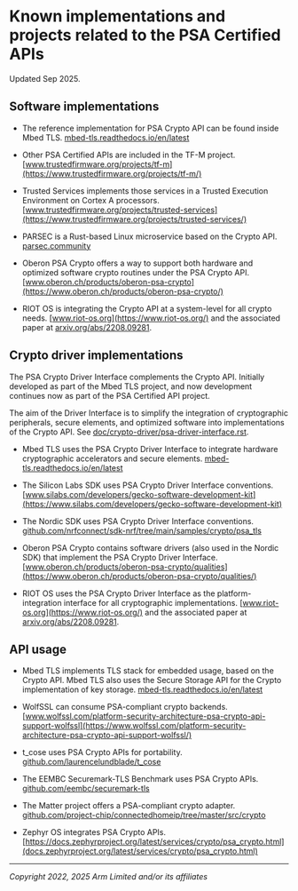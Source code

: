 <!--
SPDX-FileCopyrightText: Copyright 2022, 2025 Arm Limited and/or its affiliates <open-source-office@arm.com>
SPDX-License-Identifier: CC-BY-SA-4.0
-->

# Known implementations and projects related to the PSA Certified APIs

Updated Sep 2025.

## Software implementations

- The reference implementation for PSA Crypto API can be found inside Mbed TLS.
  [mbed-tls.readthedocs.io/en/latest](https://mbed-tls.readthedocs.io/en/latest/)

- Other PSA Certified APIs are included in the TF-M project.
  [www.trustedfirmware.org/projects/tf-m](https://www.trustedfirmware.org/projects/tf-m/)

- Trusted Services implements those services in a Trusted Execution Environment on Cortex A processors.
  [www.trustedfirmware.org/projects/trusted-services](https://www.trustedfirmware.org/projects/trusted-services/)

- PARSEC is a Rust-based Linux microservice based on the Crypto API.
  [parsec.community](https://parsec.community)

- Oberon PSA Crypto offers a way to support both hardware and optimized software crypto routines under the PSA Crypto API.
  [www.oberon.ch/products/oberon-psa-crypto](https://www.oberon.ch/products/oberon-psa-crypto/)

- RIOT OS is integrating the Crypto API at a system-level for all crypto needs.
  [www.riot-os.org](https://www.riot-os.org/) and the associated paper at [arxiv.org/abs/2208.09281](https://arxiv.org/abs/2208.09281).

## Crypto driver implementations

The PSA Crypto Driver Interface complements the Crypto API. Initially developed as part of the Mbed TLS project, and now development continues now as part of the PSA Certified API project.

The aim of the Driver Interface is to simplify the integration of cryptographic peripherals, secure elements, and optimized software into implementations of the Crypto API. See [doc/crypto-driver/psa-driver-interface.rst](doc/crypto-driver/psa-driver-interface.rst).

- Mbed TLS uses the PSA Crypto Driver Interface to integrate hardware cryptographic accelerators and secure elements.
  [mbed-tls.readthedocs.io/en/latest](https://mbed-tls.readthedocs.io/en/latest/)

- The Silicon Labs SDK uses PSA Crypto Driver Interface conventions.
  [www.silabs.com/developers/gecko-software-development-kit](https://www.silabs.com/developers/gecko-software-development-kit)

- The Nordic SDK uses PSA Crypto Driver Interface conventions.
  [github.com/nrfconnect/sdk-nrf/tree/main/samples/crypto/psa_tls](https://github.com/nrfconnect/sdk-nrf/tree/main/samples/crypto/psa_tls)

- Oberon PSA Crypto contains software drivers (also used in the Nordic SDK) that implement the PSA Crypto Driver Interface.
  [www.oberon.ch/products/oberon-psa-crypto/qualities](https://www.oberon.ch/products/oberon-psa-crypto/qualities/)

- RIOT OS uses the PSA Crypto Driver Interface as the platform-integration interface for all cryptographic implementations.
  [www.riot-os.org](https://www.riot-os.org/) and the associated paper at [arxiv.org/abs/2208.09281](https://arxiv.org/abs/2208.09281).

## API usage

- Mbed TLS implements TLS stack for embedded usage, based on the Crypto API. Mbed TLS also uses the Secure Storage API for the Crypto implementation of key storage.
  [mbed-tls.readthedocs.io/en/latest](https://mbed-tls.readthedocs.io/en/latest/)

- WolfSSL can consume PSA-compliant crypto backends.
  [www.wolfssl.com/platform-security-architecture-psa-crypto-api-support-wolfssl](https://www.wolfssl.com/platform-security-architecture-psa-crypto-api-support-wolfssl/)

- t_cose uses PSA Crypto APIs for portability.
  [github.com/laurencelundblade/t_cose](https://github.com/laurencelundblade/t_cose)

- The EEMBC Securemark-TLS Benchmark uses PSA Crypto APIs.
  [github.com/eembc/securemark-tls](https://github.com/eembc/securemark-tls)

- The Matter project offers a PSA-compliant crypto adapter.
  [github.com/project-chip/connectedhomeip/tree/master/src/crypto](https://github.com/project-chip/connectedhomeip/tree/master/src/crypto)

- Zephyr OS integrates PSA Crypto APIs.
  [https://docs.zephyrproject.org/latest/services/crypto/psa_crypto.html](docs.zephyrproject.org/latest/services/crypto/psa_crypto.html)

----

*Copyright 2022, 2025 Arm Limited and/or its affiliates*

